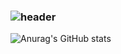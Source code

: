 ### ![header](https://capsule-render.vercel.app/api?type=waveing&color=auto&height=300&section=header&text=민서%20CodeGream🎨&fontSize=70)
![Anurag's GitHub stats](https://github-readme-stats.vercel.app/api?username=m1ns30&show_icons=true)
<!--
**m1ns30/m1ns30** is a ✨ _special_ ✨ repository because its `README.md` (this file) appears on your GitHub profile.

Here are some ideas to get you started:

- 🔭 I’m currently working on ...
- 🌱 I’m currently learning ...
- 👯 I’m looking to collaborate on ...
- 🤔 I’m looking for help with ...
- 💬 Ask me about ...
- 📫 How to reach me: ...
- 😄 Pronouns: ...
- ⚡ Fun fact: ...
-->
